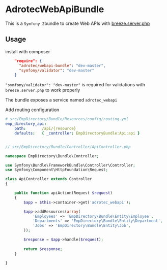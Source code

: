 # AdrotecWebApiBundle

This is a `Symfony 2`bundle to create Web APIs with [breeze.server.php](github.com/adrotec/breeze.server.php)

## Usage

install with composer

```json
    "require": {
      "adrotec/webapi-bundle": "dev-master",
      "symfony/validator": "dev-master"
    }
```

`"symfony/validator": "dev-master"` is required for validations with `breeze.server.php` to work properly


The bundle exposes a service named `adrotec_webapi`


Add routing configuration

```yaml
# src/EmpDirectory/Bundle/Resources/config/routing.yml
emp_directory_api:
    path:       /api/{resource}
    defaults:   { _controller: EmpDirectoryBundle:Api:api }
```

```php

// src/EmpDirectory/Bundle/Controller/ApiController.php

namespace EmpDirectory\Bundle\Controller;

use Symfony\Bundle\FrameworkBundle\Controller\Controller;
use Symfony\Component\HttpFoundation\Request;

class ApiController extends Controller
{

    public function apiAction(Request $request)
    {
        $app = $this->container->get('adrotec_webapi');

        $app->addResources(array(
            'Employees' => 'EmpDirectory\Bundle\Entity\Employee',
            'Departments' => 'EmpDirectory\Bundle\Entity\Department',
            'Jobs' => 'EmpDirectory\Bundle\Entity\Job',
        ));

        $response = $app->handle($request);
        
        return $response;
    }

}

```